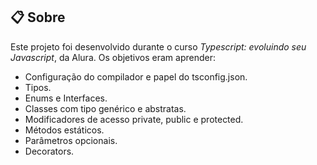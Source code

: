 ## :clipboard: Sobre

Este projeto foi desenvolvido durante o curso _Typescript: evoluindo seu Javascript_, da Alura. Os objetivos eram aprender:

- Configuração do compilador e papel do tsconfig.json.
- Tipos.
- Enums e Interfaces.
- Classes com tipo genérico e abstratas.
- Modificadores de acesso private, public e protected.
- Métodos estáticos.
- Parâmetros opcionais.
- Decorators.